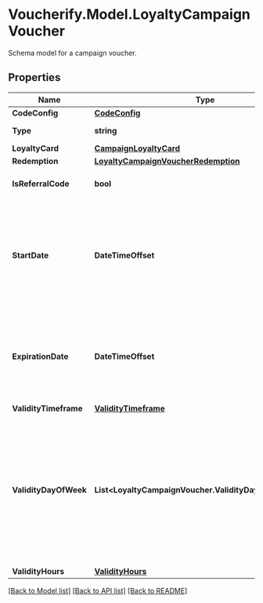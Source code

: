 # Voucherify.Model.LoyaltyCampaignVoucher
Schema model for a campaign voucher.

## Properties

Name | Type | Description | Notes
------------ | ------------- | ------------- | -------------
**CodeConfig** | [**CodeConfig**](CodeConfig.md) |  | 
**Type** | **string** | Type of voucher. | [optional] [default to TypeEnum.LOYALTYCARD]
**LoyaltyCard** | [**CampaignLoyaltyCard**](CampaignLoyaltyCard.md) |  | [optional] 
**Redemption** | [**LoyaltyCampaignVoucherRedemption**](LoyaltyCampaignVoucherRedemption.md) |  | [optional] 
**IsReferralCode** | **bool** | Always &#x60;false&#x60; for a loyalty card voucher | [optional] 
**StartDate** | **DateTimeOffset** | Activation timestamp defines when the campaign starts to be active in ISO 8601 format. Campaign is *inactive before* this date.  | [optional] 
**ExpirationDate** | **DateTimeOffset** | Expiration timestamp defines when the campaign expires in ISO 8601 format.  Campaign is *inactive after* this date. | [optional] 
**ValidityTimeframe** | [**ValidityTimeframe**](ValidityTimeframe.md) |  | [optional] 
**ValidityDayOfWeek** | **List&lt;LoyaltyCampaignVoucher.ValidityDayOfWeekEnum&gt;** | Integer array corresponding to the particular days of the week in which the voucher is valid.  - &#x60;0&#x60; Sunday - &#x60;1&#x60; Monday - &#x60;2&#x60; Tuesday - &#x60;3&#x60; Wednesday - &#x60;4&#x60; Thursday - &#x60;5&#x60; Friday - &#x60;6&#x60; Saturday | [optional] 
**ValidityHours** | [**ValidityHours**](ValidityHours.md) |  | [optional] 

[[Back to Model list]](../../README.md#documentation-for-models) [[Back to API list]](../../README.md#documentation-for-api-endpoints) [[Back to README]](../../README.md)

